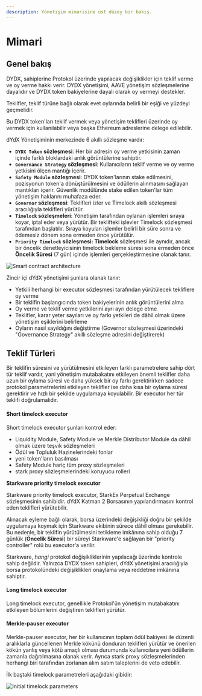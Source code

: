 ```yaml
---
description: Yönetişim mimarisine üst düzey bir bakış.
---
```


# Mimari

## Genel bakış

DYDX, sahiplerine Protokol üzerinde yapılacak değişiklikler için teklif verme ve oy verme hakkı verir. DYDX yönetişimi, AAVE yönetişim sözleşmelerine dayalıdır ve DYDX token bakiyelerine dayalı olarak oy vermeyi destekler.

Teklifler, teklif türüne bağlı olarak evet oylarında belirli bir eşiği ve yüzdeyi geçmelidir.

Bu DYDX token'ları teklif vermek veya yönetişim teklifleri üzerinde oy vermek için kullanılabilir veya başka Ethereum adreslerine delege edilebilir.

dYdX Yönetişiminin merkezinde 6 akıllı sözleşme vardır:

* **`DYDX Token` sözleşmesi**: Her bir adresin oy verme yetkisinin zaman içinde farklı bloklardaki anlık görüntülerine sahiptir.
* **`Governance Strategy` sözleşmesi**: Kullanıcıların teklif verme ve oy verme yetkisini ölçen mantığı içerir.
* **`Safety Module` sözleşmesi**: DYDX token'larının stake edilmesini, pozisyonun token'a dönüştürülmesini ve ödüllerin alınmasını sağlayan mantıkları içerir. Güvenlik modülünde stake edilen token'lar tüm yönetişim haklarını muhafaza eder.
* **`Governor` sözleşmesi**: Teklifleri izler ve Timelock akıllı sözleşmesi aracılığıyla teklifleri yürütür.
* **`Timelock` sözleşmeleri**: Yönetişim tarafından oylanan işlemleri sıraya koyar, iptal eder veya yürütür. Bir teklifteki işlevler Timelock sözleşmesi tarafından başlatılır. Sıraya koyulan işlemler belirli bir süre sonra ve ödemesiz dönem sona ermeden önce yürütülür.
* **`Priority Timelock` sözleşmesi: Timelock** sözleşmesi ile aynıdır, ancak bir öncelik denetleyicisinin timelock bekleme süresi sona ermeden önce **Öncelik Süresi** (7 gün) içinde işlemleri gerçekleştirmesine olanak tanır.

![Smart contract architecture](<.. /.gitbook/assets/image (49).png>)

Zincir içi dYdX yönetişimi şunlara olanak tanır:

* Yetkili herhangi bir executor sözleşmesi tarafından yürütülecek tekliflere oy verme
* Bir teklifin başlangıcında token bakiyelerinin anlık görüntülerini alma
* Oy verme ve teklif verme yetkilerini ayrı ayrı delege etme
* Teklifler, karar yeter sayıları ve oy farkı yetkileri de dâhil olmak üzere yönetişim eşiklerini belirleme
* Oyların nasıl sayıldığını değiştirme (Governor sözleşmesi üzerindeki "Governance Strategy" akıllı sözleşme adresini değiştirerek)

## Teklif Türleri

Bir teklifin süresini ve yürütülmesini etkileyen farklı parametrelere sahip dört tür teklif vardır, yani yönetişim mutabakatını etkileyen önemli teklifler daha uzun bir oylama süresi ve daha yüksek bir oy farkı gerektirirken sadece protokol parametrelerini etkileyen teklifler ise daha kısa bir oylama süresi gerektirir ve hızlı bir şekilde uygulamaya koyulabilir. Bir executor her tür teklifi doğrulamalıdır.

#### **Short timelock executor**

Short timelock executor şunları kontrol eder:

* Liquidity Module, Safety Module ve Merkle Distributor Module da dâhil olmak üzere teşvik sözleşmeleri
* Ödül ve Topluluk Hazinelerindeki fonlar
* yeni token'ların basılması
* Safety Module hariç tüm proxy sözleşmeleri
* stark proxy sözleşmelerindeki koruyucu rolleri

**Starkware priority timelock executor**

Starkware priority timelock executor, StarkEx Perpetual Exchange sözleşmesinin sahibidir. dYdX Katman 2 Borsasının yapılandırmasını kontrol eden teklifleri yürütebilir.

Alınacak eyleme bağlı olarak, borsa üzerindeki değişikliği doğru bir şekilde uygulamaya koymak için Starkware ekibinin sürece dâhil olması gerekebilir. Bu nedenle, bir teklifin yürütülmesini tetikleme imkânına sahip olduğu 7 günlük (**Öncelik Süresi**) bir süreyi Starkware'e sağlayan bir "priority controller" rolü bu executor'a verilir.

Starkware, _hangi_ protokol değişikliklerinin yapılacağı üzerinde kontrole sahip değildir. Yalnızca DYDX token sahipleri, dYdX yönetişimi aracılığıyla borsa protokolündeki değişiklikleri onaylama veya reddetme imkânına sahiptir.

#### **Long timelock executor**

Long timelock executor, genellikle Protokol'ün yönetişim mutabakatını etkileyen bölümlerini değiştiren teklifleri yürütür.

#### **Merkle-pauser executor**

Merkle-pauser executor, her bir kullanıcının toplam ödül bakiyesi ile düzenli aralıklarla güncellenen Merkle kökünü donduran teklifleri yürütür ve önerilen kökün yanlış veya kötü amaçlı olması durumunda kullanıcılara yeni ödüllerin zamanla dağıtılmasına olanak verir. Ayrıca stark proxy sözleşmelerinden herhangi biri tarafından zorlanan alım satım taleplerini de veto edebilir.

İlk baştaki timelock parametreleri aşağıdaki gibidir:

![Initial timelock parameters](<.. /.gitbook/assets/Initial Timelock Parameters.png>)

